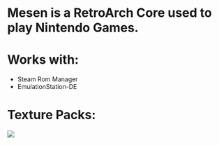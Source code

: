 # Mesen is a RetroArch Core used to play Nintendo Games.

# Works with:
* Steam Rom Manager
* EmulationStation-DE


# Texture Packs:

![](https://drive.google.com/uc?export=download&id=118OsLUpeSMd7_WBEh2gKGE-bnBPz0vK0)